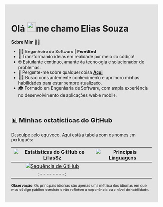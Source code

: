 <!-- Altere o valor da cor no atributo "style" -->
<div style="background-color: rgba(0, 0, 0, 0.1); padding: 20px;">
 
 <h1 >Olá <img src="https://raw.githubusercontent.com/MartinHeinz/MartinHeinz/master/wave.gif" width="30px">me chamo Elias Souza</h1>

  **Sobre Mim** 👨‍💻
  - 👨‍💻 Engenheiro de Software | <b>FrontEnd</b>
  - 📜 Transformando ideias em realidade por meio do código!
  - 🤓 Estudante contínuo, amante da tecnologia e solucionador de problemas.
  - 💬 Pergunte-me sobre qualquer coisa **[Aqui](https://github.com/liliassz/liliassz/issues)**
  - 👨‍🎓 Busco constantemente conhecimento e aprimoro minhas habilidades para estar sempre atualizado.
  - 🎓 Formado em Engenharia de Software, com ampla experiência no desenvolvimento de aplicações web e mobile.

  <br>

## 📊 Minhas estatísticas do GitHub

Desculpe pelo equívoco. Aqui está a tabela com os nomes em português:

| ![Estatísticas do GitHub de LiliasSz](https://github-readme-stats.vercel.app/api?username=liliassz&show_icons=true&theme=tokyonight&) | ![Principais Linguagens](https://github-readme-stats.vercel.app/api/top-langs/?username=liliassz&layout=donut&theme=tokyonight&langs_count=5&title=Principais%20Linguagens) |
| :-------------: | :-------------: |
| [![Sequência de GitHub](https://github-readme-streak-stats.herokuapp.com?user=liliassz&theme=tokyonight&dates=05DD3C)](https://git.io/streak-stats) |
| :--------: |

<sub><b>Observação:</b> Os principais idiomas são apenas uma métrica dos idiomas em que meu código público consiste e não refletem a experiência ou o nível de habilidade.</sub>

